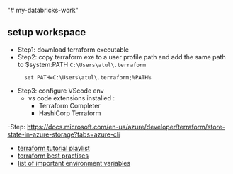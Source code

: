 "# my-databricks-work" 

## setup workspace

- Step1: download terraform executable
- Step2: copy terraform exe to a user profile path and add the same path to $system:PATH `C:\Users\atul\.terraform`
  ```
    set PATH=C:\Users\atul\.terraform;%PATH%
  ```
- Step3: configure VScode env
  - vs code extensions installed : 
    - Terraform Completer
    - HashiCorp Terraform

-Step: https://docs.microsoft.com/en-us/azure/developer/terraform/store-state-in-azure-storage?tabs=azure-cli

- [terraform tutorial playlist](https://www.youtube.com/playlist?list=PL8HowI-L-3_9bkocmR3JahQ4Y-Pbqs2Nt)
- [terraform best practises](https://julie.io/writing/terraform-on-azure-pipelines-best-practices/)
- [list of important environment variables](https://github.com/databrickslabs/terraform-provider-databricks/blob/master/docs/index.md#Environment-variables)

